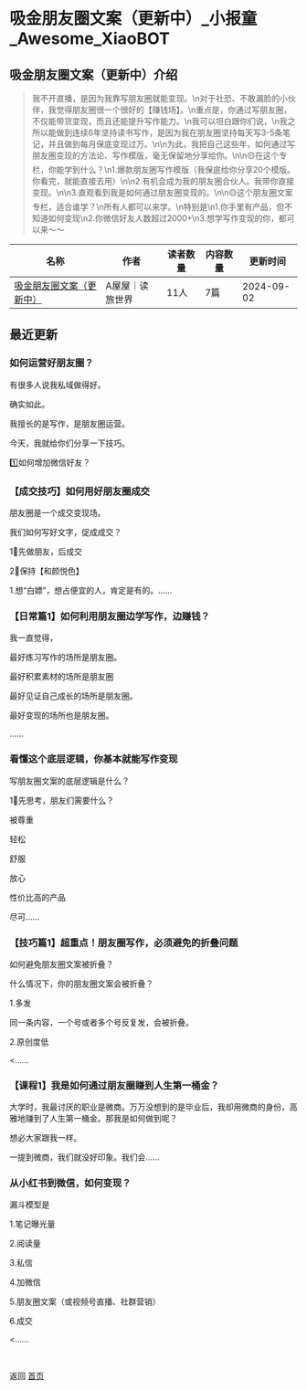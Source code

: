 # 吸金朋友圈文案（更新中）_小报童_Awesome_XiaoBOT

## 吸金朋友圈文案（更新中）介绍
> 我不开直播，是因为我靠写朋友圈就能变现。\n对于社恐、不敢漏脸的小伙伴，我觉得朋友圈很一个很好的【赚钱场】。\n重点是，你通过写朋友圈，不仅能带货变现，而且还能提升写作能力。\n我可以坦白跟你们说，\n我之所以能做到连续6年坚持读书写作，是因为我在朋友圈坚持每天写3-5条笔记，并且做到每月保底变现过万。\n\n为此，我把自己这些年，如何通过写朋友圈变现的方法论、写作模版，毫无保留地分享给你。\n\n🟡在这个专栏，你能学到什么？\n1.爆款朋友圈写作模版（我保底给你分享20个模版。你看完，就能直接去用）\n\n2.有机会成为我的朋友圈合伙人。我带你直接变现。\n\n3.直观看到我是如何通过朋友圈变现的。\n\n🟡这个朋友圈文案专栏，适合谁学？\n所有人都可以来学。\n特别是\n1.你手里有产品，但不知道如何变现\n2.你微信好友人数超过2000+\n3.想学写作变现的你，都可以来～～  
  


|名称|作者|读者数量|内容数量|更新时间|
|---|---|---|---|---|
|[吸金朋友圈文案（更新中）](https://xiaobot.net/p/wuwu88442200?refer=9c3f1c95-a052-465a-9902-f6d75080262a)|A屋屋｜读旅世界|11人|7篇|2024-09-02|

## 最近更新
### 如何运营好朋友圈？

有很多人说我私域做得好。

确实如此。

我擅长的是写作，是朋友圈运营。

今天，我就给你们分享一下技巧。

1️⃣如何增加微信好友？

### 【成交技巧】如何用好朋友圈成交

朋友圈是一个成交变现场。

我们如何写好文字，促成成交？

1⃣️先做朋友，后成交

2⃣️保持【和颜悦色】

1.想“白嫖”，想占便宜的人，肯定是有的。......

### 【日常篇1】如何利用朋友圈边学写作，边赚钱？

我一直觉得，

最好练习写作的场所是朋友圈。

最好积累素材的场所是朋友圈

最好见证自己成长的场所是朋友圈。

最好变现的场所也是朋友圈。

......

### 看懂这个底层逻辑，你基本就能写作变现

写朋友圈文案的底层逻辑是什么？

1⃣️先思考，朋友们需要什么？

被尊重

轻松

舒服

放心

性价比高的产品

尽可......

### 【技巧篇1】超重点！朋友圈写作，必须避免的折叠问题

如何避免朋友圈文案被折叠？

什么情况下，你的朋友圈文案会被折叠？

1.多发

同一条内容，一个号或者多个号反复发，会被折叠。

2.原创度低

<......

### 【课程1】我是如何通过朋友圈赚到人生第一桶金？

大学时，我最讨厌的职业是微商。万万没想到的是毕业后，我却用微商的身份，高雅地赚到了人生第一桶金。那我是如何做到呢？

想必大家跟我一样。

一提到微商，我们就没好印象。我们会......

### 从小红书到微信，如何变现？

漏斗模型是

1.笔记曝光量

2.阅读量

3.私信

4.加微信

5.朋友圈文案（或视频号直播、社群营销）

6.成交

<......


<a href="https://github.com/Reno9527/awesome-xiaobot" style="color: white; text-decoration: none;">awesome-xiaobot</a>

返回 [首页](../README.md)
